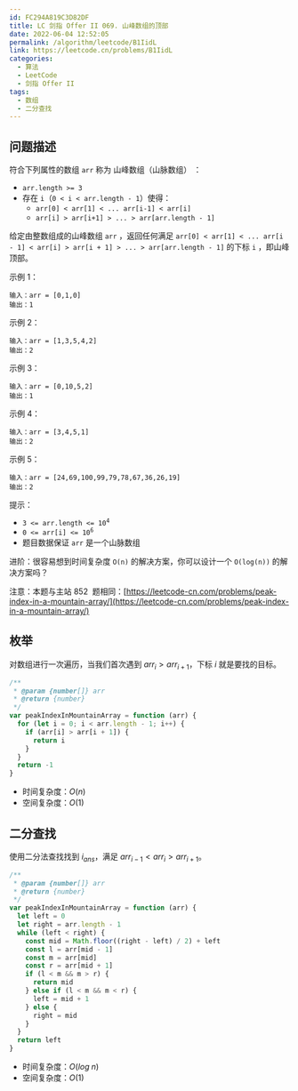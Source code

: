 ```yaml
---
id: FC294A819C3D82DF
title: LC 剑指 Offer II 069. 山峰数组的顶部
date: 2022-06-04 12:52:05
permalink: /algorithm/leetcode/B1IidL
link: https://leetcode.cn/problems/B1IidL
categories:
  - 算法
  - LeetCode
  - 剑指 Offer II
tags:
  - 数组
  - 二分查找
---
```


<Level :type='1'/>

## 问题描述

符合下列属性的数组 `arr` 称为 山峰数组（山脉数组） ：

- `arr.length >= 3`
- 存在 `i`（`0 < i < arr.length - 1`）使得：
  - `arr[0] < arr[1] < ... arr[i-1] < arr[i]`
  - `arr[i] > arr[i+1] > ... > arr[arr.length - 1]`

给定由整数组成的山峰数组 `arr` ，返回任何满足 `arr[0] < arr[1] < ... arr[i - 1] < arr[i] > arr[i + 1] > ... > arr[arr.length - 1]` 的下标 `i` ，即山峰顶部。

示例 1：

```text
输入：arr = [0,1,0]
输出：1
```

示例 2：

```text
输入：arr = [1,3,5,4,2]
输出：2
```

示例 3：

```text
输入：arr = [0,10,5,2]
输出：1
```

示例 4：

```text
输入：arr = [3,4,5,1]
输出：2
```

示例 5：

```text
输入：arr = [24,69,100,99,79,78,67,36,26,19]
输出：2
```

提示：

- <code>3 <= arr.length <= 10<sup>4</sup></code>
- <code>0 <= arr[i] <= 10<sup>6</sup></code>
- 题目数据保证 `arr` 是一个山脉数组

进阶：很容易想到时间复杂度 `O(n)` 的解决方案，你可以设计一个 `O(log(n))` 的解决方案吗？

注意：本题与主站 852  题相同：[https://leetcode-cn.com/problems/peak-index-in-a-mountain-array/](https://leetcode-cn.com/problems/peak-index-in-a-mountain-array/)

## 枚举

对数组进行一次遍历，当我们首次遇到 $arr_i > arr_{i+1}$，下标 $i$ 就是要找的目标。

```javascript
/**
 * @param {number[]} arr
 * @return {number}
 */
var peakIndexInMountainArray = function (arr) {
  for (let i = 0; i < arr.length - 1; i++) {
    if (arr[i] > arr[i + 1]) {
      return i
    }
  }
  return -1
}
```

- 时间复杂度：$O(n)$
- 空间复杂度：$O(1)$

## 二分查找

使用二分法查找找到 $i_{ans}$，满足 $arr_{i-1} < arr_i > arr_{i+1}$。

```javascript
/**
 * @param {number[]} arr
 * @return {number}
 */
var peakIndexInMountainArray = function (arr) {
  let left = 0
  let right = arr.length - 1
  while (left < right) {
    const mid = Math.floor((right - left) / 2) + left
    const l = arr[mid - 1]
    const m = arr[mid]
    const r = arr[mid + 1]
    if (l < m && m > r) {
      return mid
    } else if (l < m && m < r) {
      left = mid + 1
    } else {
      right = mid
    }
  }
  return left
}
```

- 时间复杂度：$O(log \; n)$
- 空间复杂度：$O(1)$
